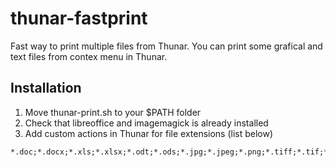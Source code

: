 # thunar-fastprint
Fast way to print multiple files from Thunar. You can print some grafical and text files from contex menu in Thunar.

## Installation
1. Move thunar-print.sh to your $PATH folder
2. Check that libreoffice and imagemagick is already installed
3. Add custom actions in Thunar for file extensions (list below)
```
*.doc;*.docx;*.xls;*.xlsx;*.odt;*.ods;*.jpg;*.jpeg;*.png;*.tiff;*.tif;*.gif;*.pdf;*.ps;*.txt
```
